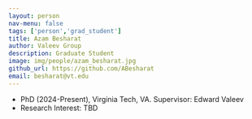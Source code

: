 ```yaml
---
layout: person
nav-menu: false
tags: ['person','grad_student']
title: Azam Besharat
author: Valeev Group
description: Graduate Student
image: img/people/azam_besharat.jpg
github_url: https://github.com/ABesharat
email: besharat@vt.edu
---
```

- PhD (2024-Present), Virginia Tech, VA. Supervisor: Edward Valeev
- Research Interest: TBD
